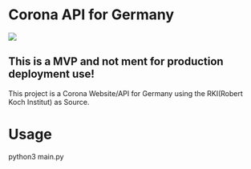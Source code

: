 # Corona API for Germany
<img src="https://img.shields.io/github/repo-size/vividsystem/corona_api?style=for-the-badge"></img>
## This is a MVP and not ment for production deployment use!
This project is a Corona Website/API for Germany using the RKI(Robert Koch Institut) as Source.

# Usage
python3 main.py
